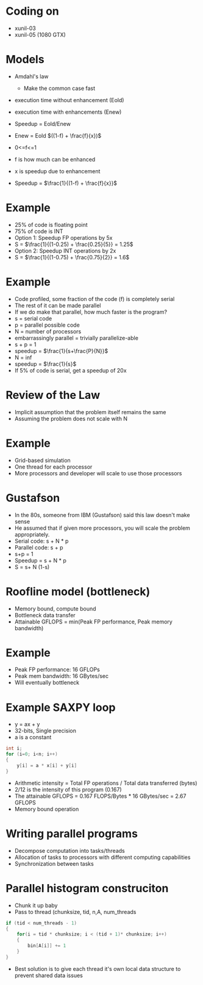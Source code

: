 # Coding on
* xunil-03
* xunil-05 (1080 GTX)

# Models
* Amdahl's law
    * Make the common case fast

* execution time without enhancement (Eold)
* execution time with enhancements (Enew)
* Speedup = Eold/Enew
* Enew = Eold $((1-f) + \frac{f}{x})$
* 0<=f<=1
* f is how much can be enhanced
* x is speedup due to enhancement
* Speedup = $\frac{1}{(1-f) + \frac{f}{x}}$

# Example
* 25% of code is floating point
* 75% of code is INT
* Option 1: Speedup FP operations by 5x
* S = $\frac{1}{(1-0.25) + \frac{0.25}{5}} = 1.25$
* Option 2: Speedup INT operations by 2x
* S = $\frac{1}{(1-0.75) + \frac{0.75}{2}} = 1.6$

# Example
* Code profiled, some fraction of the code (f) is completely serial
* The rest of it can be made parallel
* If we do make that parallel, how much faster is the program?
* s = serial code
* p = parallel possible code
* N = number of processors
* embarrassingly parallel = trivially parallelize-able
* s + p = 1
* speedup = $\frac{1}{s+\frac{P}{N}}$
* N = $\inf$
* speedup = $\frac{1}{s}$
* If 5% of code is serial, get a speedup of 20x


# Review of the Law
* Implicit assumption that the problem itself remains the same
* Assuming the problem does not scale with N

# Example
* Grid-based simulation
* One thread for each processor
* More processors and developer will scale to use those processors

# Gustafson
* In the 80s, someone from IBM (Gustafson) said this law doesn't make sense
* He assumed that if given more processors, you will scale the problem appropriately.
* Serial code: s + N * p
* Parallel code: s + p
* s+p = 1
* Speedup = s + N * p
* S = s+ N (1-s)

# Roofline model (bottleneck)
* Memory bound, compute bound
* Bottleneck data transfer
* Attainable GFLOPS = min(Peak FP performance, Peak memory bandwidth)

# Example
* Peak FP performance: 16 GFLOPs
* Peak mem bandwidth: 16 GBytes/sec
* Will eventually bottleneck

# Example SAXPY loop
* y = ax + y
* 32-bits, Single precision
* a is a constant

```C
int i;
for (i=0; i<n; i++)
{
    y[i] = a * x[i] + y[i]
}
```
* Arithmetic intensity = Total FP operations / Total data transferred (bytes)
* 2/12 is the intensity of this program (0.167)
* The attainable GFLOPS = 0.167 FLOPS/Bytes * 16 GBytes/sec = 2.67 GFLOPS
* Memory bound operation

# Writing parallel programs
* Decompose computation into tasks/threads
* Allocation of tasks to processors with different computing capabilities
* Synchronization between tasks

# Parallel histogram construciton
* Chunk it up baby
* Pass to thread (chunksize, tid, n,A, num_threads

```C
if (tid < num_threads - 1)
{
    for(i = tid * chunksize; i < (tid + 1)* chunksize; i++)
    {
        bin[A[i]] += 1
    }
}
```

* Best solution is to give each thread it's own local data structure to prevent shared data issues

